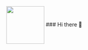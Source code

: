 <img align="center" src="https://i.pinimg.com/originals/e4/26/70/e426702edf874b181aced1e2fa5c6cde.gif" height="100" />
### Hi there 👋

<!--
**donmarx/donmarx** is a ✨ _special_ ✨ repository because its `README.md` (this file) appears on your GitHub profile.

Here are some ideas to get you started:

- 🔭 I’m currently working on ...
- 🌱 I’m currently learning ...
- 👯 I’m looking to collaborate on ...
- 🤔 I’m looking for help with ...
- 💬 Ask me about ...
- 📫 How to reach me: ...
- 😄 Pronouns: ...
- ⚡ Fun fact: ...
-->
